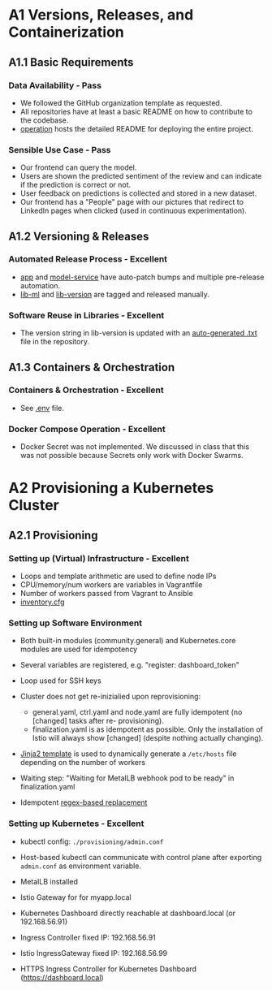 
# A1 Versions, Releases, and Containerization
## A1.1 Basic Requirements
### Data Availability - Pass
- We followed the GitHub organization template as requested. 
- All repositories have at least a basic README on how to contribute to the codebase.
- [operation]() hosts the detailed README for deploying the entire project.

### Sensible Use Case - Pass
- Our frontend can query the model.
- Users are shown the predicted sentiment of the review and can indicate if the prediction is correct or not. 
- User feedback on predictions is collected and stored in a new dataset.
- Our frontend has a "People" page with our pictures that redirect to LinkedIn pages when clicked (used in continuous experimentation).

## A1.2 Versioning & Releases

### Automated Release Process - Excellent
- [app]() and [model-service]() have auto-patch bumps and multiple pre-release automation.
- [lib-ml]() and [lib-version]() are tagged and released manually.

### Software Reuse in Libraries - Excellent
- The version string in lib-version is updated with an [auto-generated .txt]() file in the repository.

## A1.3 Containers & Orchestration
### Containers & Orchestration - Excellent
- See [.env]() file.

### Docker Compose Operation - Excellent
- Docker Secret was not implemented. We discussed in class that this was not possible because Secrets only work with Docker Swarms.

# A2 Provisioning a Kubernetes Cluster
## A2.1 Provisioning
### Setting up (Virtual) Infrastructure - Excellent

- Loops and template arithmetic are used to define node IPs
- CPU/memory/num workers are variables in Vagrantfile
- Number of workers passed from Vagrant to Ansible
- [inventory.cfg]()

### Setting up Software Environment
- Both built-in modules (community.general) and Kubernetes.core modules are used for idempotency
- Several variables are registered, e.g. "register: dashboard_token"
- Loop used for SSH keys
- Cluster does not get re-inizialied upon reprovisioning:
    - general.yaml, ctrl.yaml and node.yaml are fully idempotent (no [changed] tasks after re- provisioning). 
    - finalization.yaml is as idempotent as possible. Only the installation of Istio will always show [changed] (despite nothing actually changing).

- [Jinja2 template]() is used to dynamically generate a `/etc/hosts` file depending on the number of workers
- Waiting step: "Waiting for MetalLB webhook pod to be ready" in finalization.yaml
- Idempotent [regex-based replacement]()

### Setting up Kubernetes - Excellent
- kubectl config: `./provisioning/admin.conf`
- Host-based kubectl can communicate with control plane after exporting `admin.conf` as environment variable.

- MetalLB installed
- Istio Gateway for for myapp.local

- Kubernetes Dashboard directly reachable at dashboard.local (or 192.168.56.91)
- Ingress Controller fixed IP: 192.168.56.91
- Istio IngressGateway fixed IP: 192.168.56.99
- HTTPS Ingress Controller for Kubernetes Dashboard (https://dashboard.local)